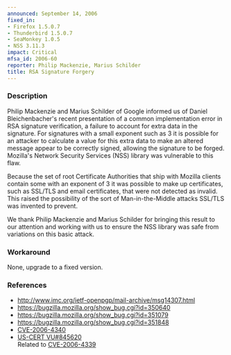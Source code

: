 ```yaml
---
announced: September 14, 2006
fixed_in:
- Firefox 1.5.0.7
- Thunderbird 1.5.0.7
- SeaMonkey 1.0.5
- NSS 3.11.3
impact: Critical
mfsa_id: 2006-60
reporter: Philip Mackenzie, Marius Schilder
title: RSA Signature Forgery
---
```


<h3>Description</h3>

<p>Philip Mackenzie and Marius Schilder of Google informed us of Daniel Bleichenbacher's
recent presentation of a common implementation error in RSA signature verification,
a failure to account for extra data in the signature. For signatures with a small
exponent such as 3 it is possible for an attacker to calculate a value for this extra data to make an altered message appear to be correctly signed, allowing the signature to be forged.
Mozilla's Network Security Services (NSS) library was vulnerable to this flaw.</p>

<p>Because the set of root Certificate Authorities that ship with Mozilla clients
contain some with an exponent of 3 it was possible to make up certificates,
such as SSL/TLS and email certificates, that were not detected as invalid.
This raised the possibility of the sort of Man-in-the-Middle attacks
SSL/TLS was invented to prevent.</p>

<p>We thank Philip Mackenzie and Marius Schilder for bringing
this result to our attention and working with us to ensure the NSS library was
safe from variations on this basic attack.</p>

<h3>Workaround</h3>

<p>None, upgrade to a fixed version.</p>

<h3>References</h3>

<ul>
<li><a class="ex-ref" href="http://www.imc.org/ietf-openpgp/mail-archive/msg14307.html">
http://www.imc.org/ietf-openpgp/mail-archive/msg14307.html</a></li>
<li><a href="https://bugzilla.mozilla.org/show_bug.cgi?id=350640">
https://bugzilla.mozilla.org/show_bug.cgi?id=350640</a></li>
<li><a href="https://bugzilla.mozilla.org/show_bug.cgi?id=351079">
https://bugzilla.mozilla.org/show_bug.cgi?id=351079</a></li>
<li><a href="https://bugzilla.mozilla.org/show_bug.cgi?id=351848">
https://bugzilla.mozilla.org/show_bug.cgi?id=351848</a></li>
<li><a class="ex-ref" href="http://cve.mitre.org/cgi-bin/cvename.cgi?name=CVE-2006-4340">
CVE-2006-4340</a></li>
<li><a class="ex-ref" href="http://www.kb.cert.org/vuls/id/845620">US-CERT VU#845620</a><br/>
Related to <a class="ex-ref" href="http://cve.mitre.org/cgi-bin/cvename.cgi?name=CVE-2006-4339">
CVE-2006-4339</a></li>
</ul>



